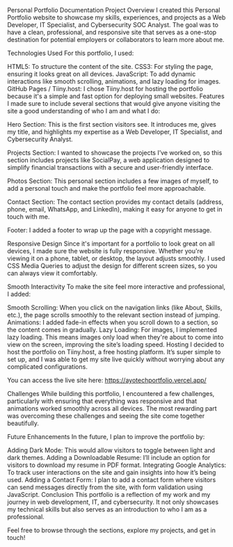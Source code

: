 Personal Portfolio Documentation Project Overview I created this Personal Portfolio website to showcase my skills, experiences, and projects as a Web Developer, IT Specialist, and Cybersecurity SOC Analyst. The goal was to have a clean, professional, and responsive site that serves as a one-stop destination for potential employers or collaborators to learn more about me.

Technologies Used For this portfolio, I used:

HTML5: To structure the content of the site. CSS3: For styling the page, ensuring it looks great on all devices. JavaScript: To add dynamic interactions like smooth scrolling, animations, and lazy loading for images. GitHub Pages / Tiiny.host: I chose Tiiny.host for hosting the portfolio because it's a simple and fast option for deploying small websites. Features I made sure to include several sections that would give anyone visiting the site a good understanding of who I am and what I do:

Hero Section: This is the first section visitors see. It introduces me, gives my title, and highlights my expertise as a Web Developer, IT Specialist, and Cybersecurity Analyst.

Projects Section: I wanted to showcase the projects I’ve worked on, so this section includes projects like SocialPay, a web application designed to simplify financial transactions with a secure and user-friendly interface.

Photos Section: This personal section includes a few images of myself, to add a personal touch and make the portfolio feel more approachable.

Contact Section: The contact section provides my contact details (address, phone, email, WhatsApp, and LinkedIn), making it easy for anyone to get in touch with me.

Footer: I added a footer to wrap up the page with a copyright message.

Responsive Design Since it's important for a portfolio to look great on all devices, I made sure the website is fully responsive. Whether you're viewing it on a phone, tablet, or desktop, the layout adjusts smoothly. I used CSS Media Queries to adjust the design for different screen sizes, so you can always view it comfortably.

Smooth Interactivity To make the site feel more interactive and professional, I added:

Smooth Scrolling: When you click on the navigation links (like About, Skills, etc.), the page scrolls smoothly to the relevant section instead of jumping. Animations: I added fade-in effects when you scroll down to a section, so the content comes in gradually. Lazy Loading: For images, I implemented lazy loading. This means images only load when they're about to come into view on the screen, improving the site’s loading speed. Hosting I decided to host the portfolio on Tiiny.host, a free hosting platform. It’s super simple to set up, and I was able to get my site live quickly without worrying about any complicated configurations.

You can access the live site here: https://ayotechportfolio.vercel.app/

Challenges While building this portfolio, I encountered a few challenges, particularly with ensuring that everything was responsive and that animations worked smoothly across all devices. The most rewarding part was overcoming these challenges and seeing the site come together beautifully.

Future Enhancements In the future, I plan to improve the portfolio by:

Adding Dark Mode: This would allow visitors to toggle between light and dark themes. Adding a Downloadable Resume: I’ll include an option for visitors to download my resume in PDF format. Integrating Google Analytics: To track user interactions on the site and gain insights into how it’s being used. Adding a Contact Form: I plan to add a contact form where visitors can send messages directly from the site, with form validation using JavaScript. Conclusion This portfolio is a reflection of my work and my journey in web development, IT, and cybersecurity. It not only showcases my technical skills but also serves as an introduction to who I am as a professional.

Feel free to browse through the sections, explore my projects, and get in touch!
